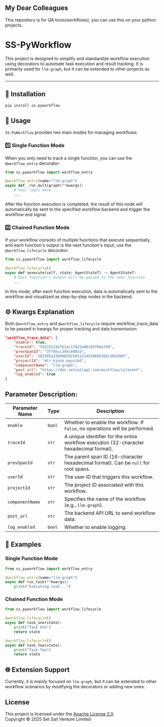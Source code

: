 ## My Dear Colleagues
This repository is for QA tools(workflows), you can use this on your python projects.

# SS-PyWorkflow

This project is designed to simplify and standardize workflow execution using decorators to automate task execution and result tracking. It is primarily used for `llm-graph`, but it can be extended to other projects as well.

---

## 🚀 Installation

```bash
pip install ss-pyworkflow
```

## 📖 Usage
`SS-PyWorkflow` provides two main modes for managing workflows:

### 1️⃣ Single Function Mode
When you only need to track a single function, you can use the `@workflow_entry` decorator:

```python
from ss_pyworkflow import workflow_entry

@workflow_entry(name="llm-graph")
async def _run_multigraph(**kwargs):
    # Your logic here...
    ...
```

After the function execution is completed, the result of this node will automatically be sent to the specified workflow backend and trigger the workflow end signal.

### 2️⃣ Chained Function Mode
If your workflow consists of multiple functions that execute sequentially, and each function's output is the next function's input, use the `@workflow_lifecycle` decorator:

```python
from ss_pyworkflow import workflow_lifecycle

@workflow_lifecycle()
async def aexecute(self, state: AgentStateT) -> AgentStateT:
    # Each function's output will be passed to the next function
    ...
```

In this mode, after each function execution, data is automatically sent to the workflow and visualized as step-by-step nodes in the backend.

## ⚙️ Kwargs Explanation
Both `@workflow_entry` and `@workflow_lifecycle` require workflow_trace_data to be passed in kwargs for proper tracking and data transmission:

```json
"workflow_trace_data": {
    "enable": true,
    "traceId": "592225192fb1ac17022e80c85fb8a749",
    "prevSpanId": "3f7decc34dc8d03a",
    "userId": "202505125600020250512145500563QSLVDGS96F",
    "projectId": "mtr-kiosk-pquzibd",
    "componentName": "llm-graph",
    "post_url": "https://dev.setsailapi.com/workflow/v1/event",
    "log_enabled": true
}
```
## Parameter Description:
| Parameter Name  | Type   | Description                                                                              |
| --------------- | ------ | ---------------------------------------------------------------------------------------- |
| `enable`        | `bool` | Whether to enable the workflow. If `False`, no operations will be performed.             |
| `traceId`       | `str`  | A unique identifier for the entire workflow execution (32-character hexadecimal format). |
| `prevSpanId`    | `str`  | The parent span ID (16-character hexadecimal format). Can be `null` for root spans.      |
| `userId`        | `str`  | The user ID that triggers this workflow.                                                 |
| `projectId`     | `str`  | The project ID associated with this workflow.                                            |
| `componentName` | `str`  | Specifies the name of the workflow (e.g., `llm-graph`).                                  |
| `post_url`      | `str`  | The backend API URL to send workflow data.                                               |
| `log_enabled`   | `bool` | Whether to enable logging.                                                               |

## 📌 Examples
### Single Function Mode
```python
from ss_pyworkflow import workflow_entry

@workflow_entry(name="llm-graph")
async def run_task(**kwargs):
    print("Executing task...")
```

### Chained Function Mode
```python
from ss_pyworkflow import workflow_lifecycle

@workflow_lifecycle()
async def task_one(state):
    print("Task One")
    return state

@workflow_lifecycle()
async def task_two(state):
    print("Task Two")
    return state
```

## 🌐 Extension Support
Currently, it is mainly focused on `llm-graph`, but it can be extended to other workflow scenarios by modifying the decorators or adding new ones.

## License

This project is licensed under the [Apache License 2.0](https://www.apache.org/licenses/LICENSE-2.0).  
Copyright © 2025 Set Sail Venture Limited
